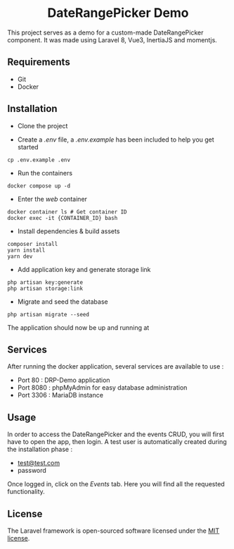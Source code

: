 <h1 align="center">DateRangePicker Demo</h1>

This project serves as a demo for a custom-made DateRangePicker component. It was made using Laravel 8, Vue3, InertiaJS and momentjs.

## Requirements

- Git
- Docker

## Installation

- Clone the project

- Create a _.env_ file, a _.env.example_ has been included to help you get started

```shell
cp .env.example .env
```

- Run the containers

```shell
docker compose up -d
```

- Enter the _web_ container

```shell
docker container ls # Get container ID
docker exec -it {CONTAINER_ID} bash
```

- Install dependencies & build assets

```shell
composer install
yarn install
yarn dev
```

- Add application key and generate storage link

```shell
php artisan key:generate
php artisan storage:link
```

- Migrate and seed the database

```shell
php artisan migrate --seed
```

The application should now be up and running at

## Services

After running the docker application, several services are available to use :

- Port 80 : DRP-Demo application
- Port 8080 : phpMyAdmin for easy database administration
- Port 3306 : MariaDB instance

## Usage

In order to access the DateRangePicker and the events CRUD, you will first have to open the app, then login. A test user is automatically created during the installation phase :

- test@test.com
- password

Once logged in, click on the _Events_ tab. Here you will find all the requested functionality.

## License

The Laravel framework is open-sourced software licensed under the [MIT license](https://opensource.org/licenses/MIT).
